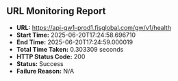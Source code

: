 ## URL Monitoring Report

- **URL:** https://api-gw1-prod1.fisglobal.com/gw/v1/health
- **Start Time:** 2025-06-20T17:24:58.696710
- **End Time:** 2025-06-20T17:24:59.000019
- **Total Time Taken:** 0.303309 seconds
- **HTTP Status Code:** 200
- **Status:** Success
- **Failure Reason:** N/A
